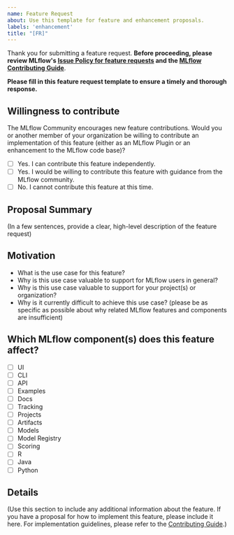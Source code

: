 ```yaml
---
name: Feature Request
about: Use this template for feature and enhancement proposals.
labels: 'enhancement'
title: "[FR]"
---
```

Thank you for submitting a feature request. **Before proceeding, please review MLflow's
[Issue Policy for feature requests](https://www.github.com/mlflow/mlflow/blob/master/ISSUE_POLICY.md##feature-requests)
and the [MLflow Contributing Guide](https://github.com/mlflow/mlflow/blob/master/CONTRIBUTING.rst)**.

**Please fill in this feature request template to ensure a timely and thorough response.**

## Willingness to contribute
The MLflow Community encourages new feature contributions. Would you or another member of your organization be willing to contribute an implementation of this feature (either as an MLflow Plugin or an enhancement to the MLflow code base)?

- [ ] Yes. I can contribute this feature independently.
- [ ] Yes. I would be willing to contribute this feature with guidance from the MLflow community.
- [ ] No. I cannot contribute this feature at this time.

## Proposal Summary

(In a few sentences, provide a clear, high-level description of the feature request)

## Motivation
- What is the use case for this feature?
- Why is this use case valuable to support for MLflow users in general?
- Why is this use case valuable to support for your project(s) or organization?
- Why is it currently difficult to achieve this use case? (please be as specific as possible about why related MLflow features and components are insufficient)

## Which MLflow component(s) does this feature affect?

- [ ] UI
- [ ] CLI
- [ ] API
- [ ] Examples
- [ ] Docs
- [ ] Tracking
- [ ] Projects
- [ ] Artifacts
- [ ] Models
- [ ] Model Registry
- [ ] Scoring
- [ ] R
- [ ] Java
- [ ] Python

## Details

(Use this section to include any additional information about the feature. If you have a proposal
for how to implement this feature, please include it here. For implementation guidelines, please
refer to the [Contributing Guide](https://github.com/mlflow/mlflow/blob/master/CONTRIBUTING.rst#contribution-guidelines).)
